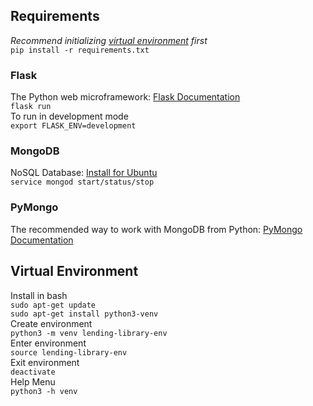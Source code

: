## Requirements
*Recommend initializing [virtual environment](#virtual-environment) first*  
```pip install -r requirements.txt```
### Flask
The Python web microframework: [Flask Documentation](https://flask.palletsprojects.com/en/1.1.x/)  
```flask run```  
To run in development mode  
```export FLASK_ENV=development``` 

### MongoDB
NoSQL Database: [Install for Ubuntu](https://docs.mongodb.com/manual/tutorial/install-mongodb-on-ubuntu/)  
```service mongod start/status/stop```

### PyMongo
The recommended way to work with MongoDB from Python: [PyMongo Documentation](https://docs.mongodb.com/ecosystem/drivers/pymongo/)

## Virtual Environment
Install in bash  
```sudo apt-get update```  
```sudo apt-get install python3-venv```  
Create environment  
```python3 -m venv lending-library-env```  
Enter environment  
```source lending-library-env```  
Exit environment  
```deactivate```  
Help Menu  
```python3 -h venv```  
